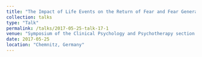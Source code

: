 ```yaml
---
title: "The Impact of Life Events on the Return of Fear and Fear Generalization - Mechanisms and Clinical Implications"
collection: talks
type: "Talk"
permalink: /talks/2017-05-25-talk-17-1
venue: "Symposium of the Clinical Psychology and Psychotherapy section of the DGPs"
date: 2017-05-25
location: "Chemnitz, Germany"
---
```

